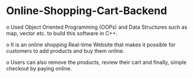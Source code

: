 # Online-Shopping-Cart-Backend
o	Used Object Oriented Programming (OOPs) and Data Structures such as map, vector etc. to build this software in C++.

o	It is an online shopping Real-time Website that makes it possible for customers to add products and buy them online.

o	Users can also remove the products, review their cart and finally, simple checkout by paying online.
